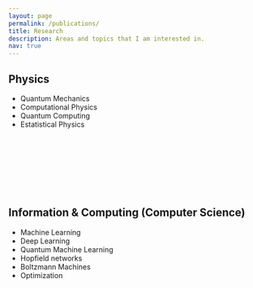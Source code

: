 ```yaml
---
layout: page
permalink: /publications/
title: Research
description: Areas and topics that I am interested in.
nav: true
---
```


<div class="myDiv">
<h2> Physics </h2>
<div class="row">
  <ul>
  <li>Quantum Mechanics&nbsp;</li>
  <li>Computational Physics</li>
  <li>Quantum Computing</li>
  <li>Estatistical Physics&nbsp;</li>
  </ul> 

  
<p>&nbsp;</p>
<p>&nbsp;</p>
<p>&nbsp;</p>
<p>&nbsp;</p>


<div class="myDiv">
<h2> Information & Computing (Computer Science)  </h2>
<div class="row">
  <ul>
  <li>Machine Learning&nbsp;</li>
  <li>Deep Learning</li>
  <li>Quantum Machine Learning</li>
  <li>Hopfield networks&nbsp;</li>
  <li>Boltzmann Machines&nbsp;</li>
  <li>Optimization&nbsp;</li>
  </ul> 
